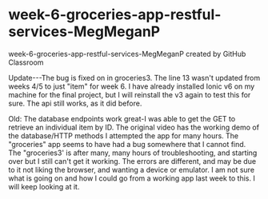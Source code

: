 # week-6-groceries-app-restful-services-MegMeganP
week-6-groceries-app-restful-services-MegMeganP created by GitHub Classroom

Update---The bug is fixed on in groceries3.  The line 13 wasn't updated from weeks 4/5 to just "item" for week 6.  I have already installed Ionic v6 on my machine for the final project, but I will reinstall the v3 again to test this for sure.  The api still works, as it did before.

Old:
The database endpoints work great-I was able to get the GET to retrieve an individual item by ID.
The original video has the working demo of the database/HTTP methods
I attempted the app for many hours.  The "groceries" app seems to have had a bug somewhere that I cannot find.
The "groceries3' is after many, many hours of troubleshooting, and starting over but I still can't get it working.
The errors are different, and may be due to it not liking the browser, and wanting a device or emulator.
I am not sure what is going on and how I could go from a working app last week to this.  I will keep looking at it.
